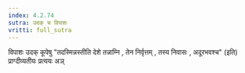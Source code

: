 ```yaml
---
index: 4.2.74
sutra: उदक् च विपाशः
vritti: full_sutra
---
```


विपाशः उदक् कूपेषु "तदस्मिन्नस्तीति देशे तन्नाम्नि , तेन निर्वृत्तम् , तस्य निवासः , अदूरभवश्च" (इति) प्राग्दीव्यतीयः प्रत्ययः अञ्